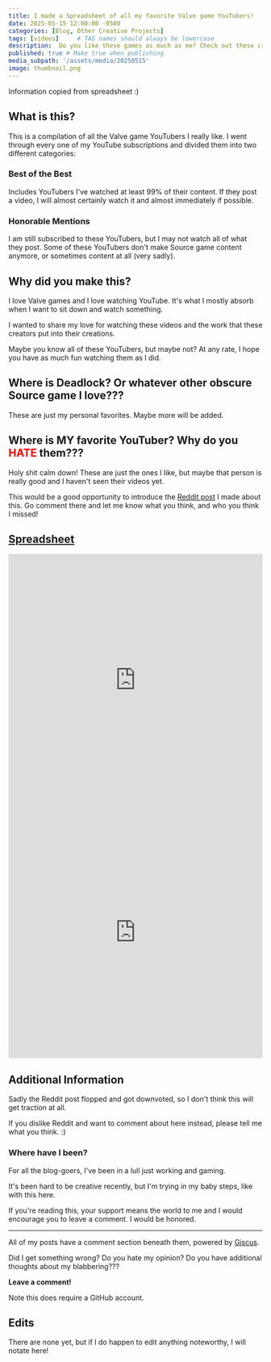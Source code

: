 ```yaml
---
title: I made a Spreadsheet of all my favorite Valve game YouTubers!
date: 2025-05-15 12:00:00 -0500
categories: [Blog, Other Creative Projects]
tags: [videos]     # TAG names should always be lowercase
description:  Do you like these games as much as me? Check out these creators!
published: true # Make true when publishing
media_subpath: '/assets/media/20250515'
image: thumbnail.png
---
```


Information copied from spreadsheet :)

## What is this?

This is a compilation of all the Valve game YouTubers I really like.
I went through every one of my YouTube subscriptions and divided them into two different categories:

### Best of the Best

Includes YouTubers I've watched at least 99% of their content. 
If they post a video, I will almost certainly watch it and almost immediately if possible.

### Honorable Mentions

I am still subscribed to these YouTubers, but I may not watch all of what they post. 
Some of these YouTubers don't make Source game content anymore, or sometimes content at all (very sadly).

## Why did you make this?

I love Valve games and I love watching YouTube. It's what I mostly absorb when I want to sit down and watch something.

I wanted to share my love for watching these videos and the work that these creators put into their creations.

Maybe you know all of these YouTubers, but maybe not? At any rate, I hope you have as much fun watching them as I did.

## Where is Deadlock? Or whatever other obscure Source game I love???

These are just my personal favorites. Maybe more will be added.

## Where is MY favorite YouTuber? Why do you <span style="color:red">HATE</span> them???

Holy shit calm down! These are just the ones I like, but maybe that person is really good and I haven't seen their videos yet.

This would be a good opportunity to introduce the [Reddit post](https://www.reddit.com/r/valve/comments/1kmpjs6/i_made_a_spreadsheet_of_all_my_favorite_valve/) I made about this. 
Go comment there and let me know what you think, and who you think I missed!

## [Spreadsheet](https://docs.google.com/spreadsheets/d/1VvooKashN-QmUkHfRg5uDGpkbcN8wBOQKTK8O7C4sMY)

<iframe style="border: 0; width:100%; height: 500px; overflow: auto;" src="https://docs.google.com/spreadsheets/d/e/2PACX-1vS_ybt15DkpqJbphIWlaUxO6u1RKt6ab0bC_shmR8HmthOP3iIGmv-Pk2eRulPwz2xQiHy3aWaursbG/pubhtml?gid=0&amp;single=true&amp;widget=false&amp;headers=false"></iframe>

<iframe style="border: 0; width:100%; height: 500px; overflow: auto;" src="https://docs.google.com/spreadsheets/d/e/2PACX-1vS_ybt15DkpqJbphIWlaUxO6u1RKt6ab0bC_shmR8HmthOP3iIGmv-Pk2eRulPwz2xQiHy3aWaursbG/pubhtml?gid=34956592&amp;single=true&amp;widget=false&amp;headers=false"></iframe>

## Additional Information

Sadly the Reddit post flopped and got downvoted, so I don't think this will get traction at all.

If you dislike Reddit and want to comment about here instead, please tell me what you think. :)

### Where have I been?

For all the blog-goers, I've been in a lull just working and gaming.

It's been hard to be creative recently, but I'm trying in my baby steps, like with this here.

If you're reading this, your support means the world to me and I would encourage you to leave a comment.
I would be honored.

---

All of my posts have a comment section beneath them, powered by [Giscus](https://giscus.app/).

Did I get something wrong? Do you hate my opinion? Do you have additional thoughts about my blabbering???

**Leave a comment!**

Note this does require a GitHub account.

## Edits

There are none yet, but if I do happen to edit anything noteworthy, I will notate here!